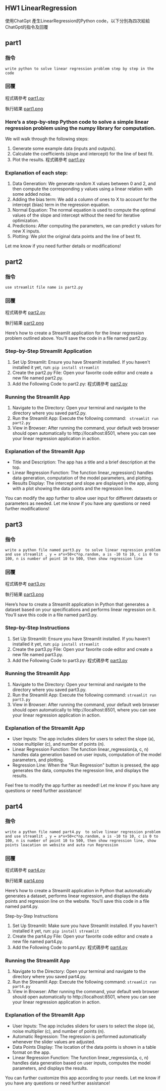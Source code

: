## HW1 LinearRegression
使用ChatGpt 產生LinearRegression的Python code，以下分別為四次給給ChatGpt的指令及回覆

## part1
### 指令
`write python to solve linear regression problem step by step in the code`

### 回覆
程式碼參考 [part1.py](part1.py)

執行結果 [part1.png](part1.png)

### Here’s a step-by-step Python code to solve a simple linear regression problem using the numpy library for computation.
We will walk through the following steps:
1. Generate some example data (inputs and outputs).
2. Calculate the coefficients (slope and intercept) for the line of best fit.
3. Plot the results.
程式碼參考 [part1.py](part1.py)

### Explanation of each step:
1. Data Generation: We generate random X values between 0 and 2, and then compute the corresponding y values using a linear relation with some added noise.
2. Adding the bias term: We add a column of ones to X to account for the intercept (bias) term in the regression equation.
3. Normal Equation: The normal equation is used to compute the optimal values of the slope and intercept without the need for iterative optimization.
4. Predictions: After computing the parameters, we can predict y values for new X inputs.
5. Plotting: We plot the original data points and the line of best fit.

Let me know if you need further details or modifications!

## part2
### 指令
`use streamlit file name is part2.py`

### 回覆
程式碼參考 [part2.py](part2.py)

執行結果 [part2.png](part2.png)

Here’s how to create a Streamlit application for the linear regression problem outlined above. You'll save the code in a file named part2.py.

### Step-by-Step Streamlit Application
1. Set Up Streamlit: Ensure you have Streamlit installed. If you haven't installed it yet, run:
` pip install streamlit `
2. Create the part2.py File: Open your favorite code editor and create a new file named part2.py.
3. Add the Following Code to part2.py:
程式碼參考 [part2.py](part2.py)

### Running the Streamlit App
1. Navigate to the Directory: Open your terminal and navigate to the directory where you saved part2.py.
2. Run the Streamlit App: Execute the following command:
` streamlit run part2.py`
3. View in Browser: After running the command, your default web browser should open automatically to http://localhost:8501, where you can see your linear regression application in action.

### Explanation of the Streamlit App
- Title and Description: The app has a title and a brief description at the top.
- Linear Regression Function: The function linear_regression() handles data generation, computation of the model parameters, and plotting.
- Results Display: The intercept and slope are displayed in the app, along with a plot showing the data points and the regression line.

You can modify the app further to allow user input for different datasets or parameters as needed. Let me know if you have any questions or need further modifications!

## part3
### 指令
`write a python file named part3.py  to solve linear regression problem and use streamlit , y = a*x+50+c*np.random, a is -10 to 10, c is 0 to 100, n is number of point 10 to 500, then show regression line`

### 回覆
程式碼參考 [part3.py](part3.py)

執行結果 [part3.png](part3.png)

Here’s how to create a Streamlit application in Python that generates a dataset based on your specifications and performs linear regression on it. You’ll save this code in a file named part3.py.

### Step-by-Step Instructions
1. Set Up Streamlit: Ensure you have Streamlit installed. If you haven't installed it yet, run:
`pip install streamlit`
2. Create the part3.py File: Open your favorite code editor and create a new file named part3.py.
3. Add the Following Code to part3.py:
程式碼參考 [part3.py](part3.py)

### Running the Streamlit App
1. Navigate to the Directory: Open your terminal and navigate to the directory where you saved part3.py.
2. Run the Streamlit App: Execute the following command:
`streamlit run part3.py`
3. View in Browser: After running the command, your default web browser should open automatically to http://localhost:8501, where you can see your linear regression application in action.

### Explanation of the Streamlit App
- User Inputs: The app includes sliders for users to select the slope (a), noise multiplier (c), and number of points (n).
- Linear Regression Function: The function linear_regression(a, c, n) handles data generation based on user inputs, computation of the model parameters, and plotting.
- Regression Line: When the "Run Regression" button is pressed, the app generates the data, computes the regression line, and displays the results.

Feel free to modify the app further as needed! Let me know if you have any questions or need further assistance!

## part4
### 指令
`write a python file named part4.py  to solve linear regression problem and use streamlit , y = a*x+50+c*np.random, a is -10 to 10, c is 0 to 100, n is number of point 10 to 500, then show regression line, show points loacation on website and auto run Regression `

### 回覆
程式碼參考 [part4.py](part4.py)

執行結果 [part4.png](part4.png)

Here’s how to create a Streamlit application in Python that automatically generates a dataset, performs linear regression, and displays the data points and regression line on the website. You’ll save this code in a file named part4.py.

Step-by-Step Instructions
1. Set Up Streamlit: Make sure you have Streamlit installed. If you haven't installed it yet, run:
`pip install streamlit`
2. Create the part4.py File: Open your favorite code editor and create a new file named part4.py.
3. Add the Following Code to part4.py:
程式碼參考 [part4.py](part4.py)

### Running the Streamlit App
1. Navigate to the Directory: Open your terminal and navigate to the directory where you saved part4.py.
2. Run the Streamlit App: Execute the following command:
`streamlit run part4.py`
3. View in Browser: After running the command, your default web browser should open automatically to http://localhost:8501, where you can see your linear regression application in action.

### Explanation of the Streamlit App
- User Inputs: The app includes sliders for users to select the slope (a), noise multiplier (c), and number of points (n).
- Automatic Regression: The regression is performed automatically whenever the slider values are adjusted.
- Data Points Display: The location of the data points is shown in a table format on the app.
- Linear Regression Function: The function linear_regression(a, c, n) handles data generation based on user inputs, computes the model parameters, and displays the results.
  
You can further customize this app according to your needs. Let me know if you have any questions or need further assistance!

